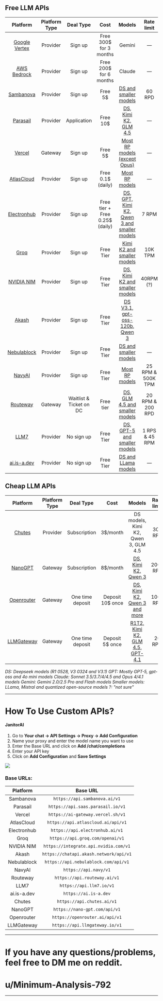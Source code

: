 ## Free LLM APIs
Platform | Platform Type | Deal Type | Cost | Models | Rate limit | Requirement/Cons | Guide |
:----: | :----: | :----: | :----: | :----: | :----: | :----: | :----: |
[Google Vertex](https://cloud.google.com/vertex-ai) | Provider | Sign up | Free 300$ for 3 months | Gemini | — | Phone number - Credit card - Billing information | —
[AWS Bedrock](https://aws.amazon.com/) | Provider | Sign up | Free 200$ for 6 months | Claude | — | Phone number - Credit card - Billing information | [Rentry](https://rentry.co/oo66akom)
[Sambanova](https://sambanova.ai/) | Provider | Sign up | Free 5$ | [DS and smaller models](https://docs.sambanova.ai/docs/en/models/sambacloud-models) | 60 RPD | Phone number | [Guide↓](#how-to-use-custom-apis)
[Parasail](https://www.parasail.io/) | Provider | Application | Free 10$ | [DS, Kimi K2, GLM 4.5](https://www.saas.parasail.io/pricing) | — | Billing information | [Guide↓](#how-to-use-custom-apis) 
[Vercel](https://vercel.com) | Gateway | Sign up | Free 5$ | [Most RP models (except Opus)](https://vercel.com/ai-gateway/models) | — | Credit card | [Guide↓](#how-to-use-custom-apis) 
[AtlasCloud](https://chatapi.akash.network) | Provider | Sign up | Free 0.1$ (daily) | [Most RP models](https://www.atlascloud.ai/models/list) | —  | — | [Guide↓](#how-to-use-custom-apis) 
[Electronhub](https://www.electronhub.ai/) | Provider | Sign up | Free tier + Free 0.25$ (daily)| [DS, GPT, Kimi K2, Qwen 3 and smaller models](https://api.navy/#models) | 7 RPM | — | [Guide↓](#how-to-use-custom-apis) 
[Groq](https://groq.com/) | Provider | Sign up | Free Tier | [Kimi K2 and smaller models](https://console.groq.com/docs/rate-limits#rate-limits) | 10K TPM | Super low rate limits | [Guide↓](#how-to-use-custom-apis) 
[NVIDIA NIM](https://build.nvidia.com/explore/discover) | Provider | Sign up | Free Tier | [DS, Kimi K2 and smaller models](https://build.nvidia.com/search/models?q=chat+OR+text-to-text) | 40RPM (?) | Phone number - Queue system | [Reddit](https://reddit.com/r/SillyTavernAI/comments/1lxivmv/nvidia_nim_free_deepseek_r10528_and_more/)
[Akash](https://chatapi.akash.network) | Provider | Sign up | Free Tier | [DS V3.1, gpt-oss-120b, Qwen 3](https://chatapi.akash.network/documentation) | — | — | [Guide↓](#how-to-use-custom-apis) 
[Nebulablock](https://www.nebulablock.com/) | Provider | Sign up | Free Tier | [DS and smaller models](https://console.nebulablock.com/serverless) | — | Credit card | [Guide↓](#how-to-use-custom-apis) 
[NavyAI](https://api.navy/) | Provider | Sign up | Free Tier | [Most RP models](https://api.navy/#models) | 25 RPM & 500K TPM | Sign in with Discord | [Guide↓](#how-to-use-custom-apis) 
[Routeway](https://routeway.ai/) | Gateway | Waitlist & Ticket on DC | Free tier | [DS, GLM 4.5 and smaller models](https://routeway.ai/models) | 20 RPM & 200 RPD | Early development | [Guide↓](#how-to-use-custom-apis) 
[LLM7](https://llm7.io/) | Provider | No sign up | Free Tier | [DS, GPT-5 and smaller models](https://api.llm7.io/v1/models) | 1 RPS & 45 RPM | Quantized (?) | [Guide↓](#how-to-use-custom-apis)
[ai.is-a.dev](https://ai.is-a.dev) | Provider | No sign up | Free Tier | [DS and LLama models](https://ai.is-a.dev/models) | — | Quantized (?) | [Guide↓](#how-to-use-custom-apis)


## Cheap LLM APIs
Platform | Platform Type | Deal Type | Cost | Models | Rate limit | Cons | Guide |
:----: | :----: | :----: | :----: | :----: | :----: | :----: | :----: | 
[Chutes](https://chutes.ai/) | Provider | Subscription | 3$/month | DS models, Kimi K2, Qwen 3, GLM 4.5 | 300 RPD | — | [Guide↓](#how-to-use-custom-apis) 
[NanoGPT](https://nano-gpt.com) | Gateway | Subscription | 8$/month | [DS, Kimi K2, Qwen 3](https://nano-gpt.com/subscription) | 2000 RPD | — | [Guide↓](#how-to-use-custom-apis) 
[Openrouter](https://openrouter.ai/) | Gateway | One time deposit | Deposit 10$ once | [DS, Kimi K2, Qwen 3 and more](https://openrouter.ai/models?max_price=0) | 1000 RPD | Rate limit errors | [Guide↓](#how-to-use-custom-apis) 
[LLMGateway](https://llmgateway.io/) | Gateway | One time deposit | Deposit 5$ once | [R1T2, Kimi K2, GLM 4.5, GPT-4.1](https://llmgateway.io/models) | 20 RPM | Some providers are in early development | [Guide↓](#how-to-use-custom-apis) 

*DS: Deepseek models (R1 0528, V3 0324 and V3.1)*
*GPT: Mostly GPT-5, gpt-oss and 4o mini models* 
*Claude: Sonnet 3.5/3.7/4/4.5 and Opus 4/4.1 models* 
*Gemini: Gemini 2.0/2.5 Pro and Flash models* 
*Smaller models: LLama, Mistral and quantized open-source models* 
*?: "not sure"*

___

# How To Use Custom APIs? 

#### JanitorAI

1. Go to **Your chat → API Settings → Proxy → Add Configuration** 
2. Name your proxy and enter the model name you want to use 
3. Enter the Base URL and click on **Add /chat/completions**
4. Enter your API key
5. Click on **Add Configuration** and **Save Settings**

![](https://files.catbox.moe/ddz6eu.png)

### Base URLs: 

Platform | Base URL | 
:----: | :----: |
| Sambanova  | `https://api.sambanova.ai/v1` | 
| Parasail | `https://api.saas.parasail.io/v1` | 
| Vercel  | `https://ai-gateway.vercel.sh/v1`  |
| AtlasCloud  | `https://api.atlascloud.ai/api/v1`  |
| Electronhub | `https://api.electronhub.ai/v1` |  
| Groq  | `https://api.groq.com/openai/v1`  |
| NVIDIA NIM | `https://integrate.api.nvidia.com/v1` |
| Akash | `https://chatapi.akash.network/api/v1` |
| Nebulablock | `https://api.nebulablock.com/api/v1` | 
| NavyAI | `https://api.navy/v1` |  
| Routeway  | `https://api.routeway.ai/v1` |
| LLM7  | `https://api.llm7.io/v1` |
| ai.is-a.dev  | `https://ai.is-a.dev` |
| Chutes  | `https://api.chutes.ai/v1`  |
| NanoGPT  | `https://nano-gpt.com/api/v1`  |
| Openrouter  | `https://openrouter.ai/api/v1`  |
| LLMGateway  | `https://api.llmgateway.io/v1` |
___
# If you have any questions/problems, feel free to DM me on reddit.
# u/Minimum-Analysis-792
___
